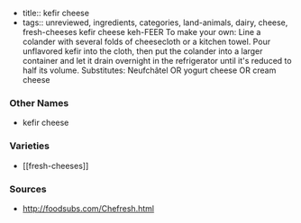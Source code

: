- title:: kefir cheese
- tags:: unreviewed, ingredients, categories, land-animals, dairy, cheese, fresh-cheeses
kefir cheese keh-FEER To make your own: Line a colander with several folds of cheesecloth or a kitchen towel. Pour unflavored kefir into the cloth, then put the colander into a larger container and let it drain overnight in the refrigerator until it's reduced to half its volume. Substitutes: Neufchâtel OR yogurt cheese OR cream cheese

### Other Names

* kefir cheese

### Varieties

* [[fresh-cheeses]]

### Sources
* http://foodsubs.com/Chefresh.html
